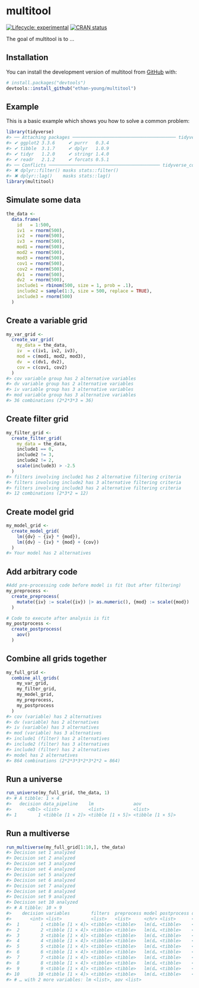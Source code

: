 
<!-- README.md is generated from README.Rmd. Please edit that file -->

# multitool

<!-- badges: start -->

[![Lifecycle:
experimental](https://img.shields.io/badge/lifecycle-experimental-orange.svg)](https://lifecycle.r-lib.org/articles/stages.html#experimental)
[![CRAN
status](https://www.r-pkg.org/badges/version/multitool)](https://CRAN.R-project.org/package=multitool)
<!-- badges: end -->

The goal of multitool is to …

## Installation

You can install the development version of multitool from
[GitHub](https://github.com/) with:

``` r
# install.packages("devtools")
devtools::install_github("ethan-young/multitool")
```

## Example

This is a basic example which shows you how to solve a common problem:

``` r
library(tidyverse)
#> ── Attaching packages ─────────────────────────────────────── tidyverse 1.3.1 ──
#> ✔ ggplot2 3.3.6     ✔ purrr   0.3.4
#> ✔ tibble  3.1.7     ✔ dplyr   1.0.9
#> ✔ tidyr   1.2.0     ✔ stringr 1.4.0
#> ✔ readr   2.1.2     ✔ forcats 0.5.1
#> ── Conflicts ────────────────────────────────────────── tidyverse_conflicts() ──
#> ✖ dplyr::filter() masks stats::filter()
#> ✖ dplyr::lag()    masks stats::lag()
library(multitool)
```

## Simulate some data

``` r
the_data <-
  data.frame(
    id   = 1:500,
    iv1  = rnorm(500),
    iv2  = rnorm(500),
    iv3  = rnorm(500),
    mod1 = rnorm(500),
    mod2 = rnorm(500),
    mod3 = rnorm(500),
    cov1 = rnorm(500),
    cov2 = rnorm(500),
    dv1  = rnorm(500),
    dv2  = rnorm(500),
    include1 = rbinom(500, size = 1, prob = .1),
    include2 = sample(1:3, size = 500, replace = TRUE),
    include3 = rnorm(500)
  )
```

## Create a variable grid

``` r
my_var_grid <-
  create_var_grid(
    my_data = the_data,
    iv  = c(iv1, iv2, iv3),
    mod = c(mod1, mod2, mod3),
    dv  = c(dv1, dv2),
    cov = c(cov1, cov2)
  )
#> cov variable group has 2 alternative variables
#> dv variable group has 2 alternative variables
#> iv variable group has 3 alternative variables
#> mod variable group has 3 alternative variables
#> 36 combinations (2*2*3*3 = 36)
```

## Create filter grid

``` r
my_filter_grid <-
  create_filter_grid(
    my_data = the_data,
    include1 == 0,
    include2 != 3,
    include2 != 2,
    scale(include3) > -2.5
  )
#> filters involving include1 has 2 alternative filtering criteria
#> filters involving include2 has 3 alternative filtering criteria
#> filters involving include3 has 2 alternative filtering criteria
#> 12 combinations (2*3*2 = 12)
```

## Create model grid

``` r
my_model_grid <-
  create_model_grid(
    lm({dv} ~ {iv} * {mod}),
    lm({dv} ~ {iv} * {mod} + {cov})
  )
#> Your model has 2 alternatives
```

## Add arbitrary code

``` r
#Add pre-processing code before model is fit (but after filtering)
my_preprocess <-
  create_preprocess(
    mutate({iv} := scale({iv}) |> as.numeric(), {mod} := scale({mod}) |> as.numeric())
  )
```

``` r
# Code to execute after analysis is fit
my_postprocess <-
  create_postprocess(
    aov()
  )
```

## Combine all grids together

``` r
my_full_grid <-
  combine_all_grids(
    my_var_grid,
    my_filter_grid,
    my_model_grid,
    my_preprocess,
    my_postprocess
  )
#> cov (variable) has 2 alternatives
#> dv (variable) has 2 alternatives
#> iv (variable) has 3 alternatives
#> mod (variable) has 3 alternatives
#> include1 (filter) has 2 alternatives
#> include2 (filter) has 3 alternatives
#> include3 (filter) has 2 alternatives
#> model has 2 alternatives
#> 864 combinations (2*2*3*3*2*3*2*2 = 864)
```

## Run a universe

``` r
run_universe(my_full_grid, the_data, 1)
#> # A tibble: 1 × 4
#>   decision data_pipeline    lm               aov             
#>      <dbl> <list>           <list>           <list>          
#> 1        1 <tibble [1 × 2]> <tibble [1 × 5]> <tibble [1 × 5]>
```

## Run a multiverse

``` r
run_multiverse(my_full_grid[1:10,], the_data)
#> Decision set 1 analyzed
#> Decision set 2 analyzed
#> Decision set 3 analyzed
#> Decision set 4 analyzed
#> Decision set 5 analyzed
#> Decision set 6 analyzed
#> Decision set 7 analyzed
#> Decision set 8 analyzed
#> Decision set 9 analyzed
#> Decision set 10 analyzed
#> # A tibble: 10 × 9
#>    decision variables        filters  preprocess model postprocess data_pipeline
#>       <int> <list>           <list>   <list>     <chr> <list>      <list>       
#>  1        1 <tibble [1 × 4]> <tibble> <tibble>   lm(d… <tibble>    <tibble>     
#>  2        2 <tibble [1 × 4]> <tibble> <tibble>   lm(d… <tibble>    <tibble>     
#>  3        3 <tibble [1 × 4]> <tibble> <tibble>   lm(d… <tibble>    <tibble>     
#>  4        4 <tibble [1 × 4]> <tibble> <tibble>   lm(d… <tibble>    <tibble>     
#>  5        5 <tibble [1 × 4]> <tibble> <tibble>   lm(d… <tibble>    <tibble>     
#>  6        6 <tibble [1 × 4]> <tibble> <tibble>   lm(d… <tibble>    <tibble>     
#>  7        7 <tibble [1 × 4]> <tibble> <tibble>   lm(d… <tibble>    <tibble>     
#>  8        8 <tibble [1 × 4]> <tibble> <tibble>   lm(d… <tibble>    <tibble>     
#>  9        9 <tibble [1 × 4]> <tibble> <tibble>   lm(d… <tibble>    <tibble>     
#> 10       10 <tibble [1 × 4]> <tibble> <tibble>   lm(d… <tibble>    <tibble>     
#> # … with 2 more variables: lm <list>, aov <list>
```
